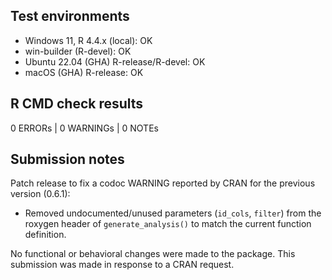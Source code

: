 ## Test environments
* Windows 11, R 4.4.x (local): OK  
* win-builder (R-devel): OK  
* Ubuntu 22.04 (GHA) R-release/R-devel: OK  
* macOS (GHA) R-release: OK  

## R CMD check results
0 ERRORs | 0 WARNINGs | 0 NOTEs

## Submission notes
Patch release to fix a codoc WARNING reported by CRAN for the previous version (0.6.1):
* Removed undocumented/unused parameters (`id_cols`, `filter`) from the roxygen header of `generate_analysis()` to match the current function definition.

No functional or behavioral changes were made to the package.
This submission was made in response to a CRAN request.
